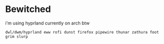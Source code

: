 # Bewitched

i'm using hyprland currently on arch btw

```
dwl/dwm/hyprland eww rofi dunst firefox pipewire thunar zathura foot grim slurp
```
